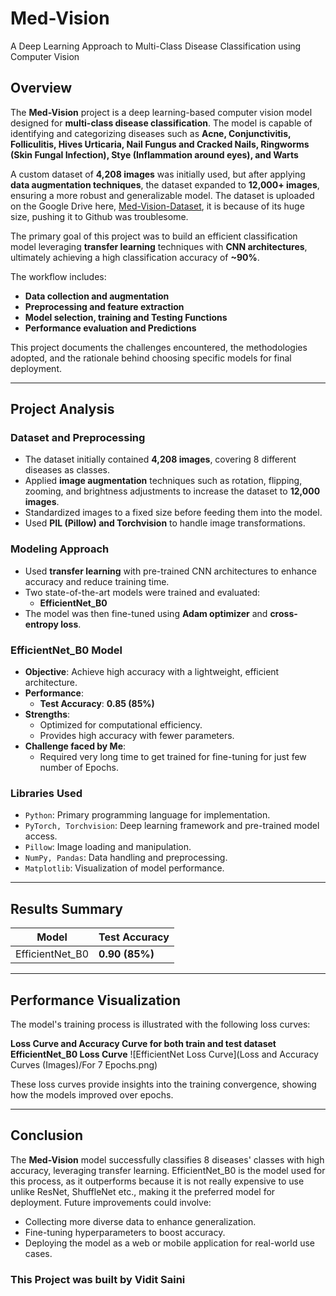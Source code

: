 # Med-Vision
A Deep Learning Approach to Multi-Class Disease Classification using Computer Vision

## **Overview**
The **Med-Vision** project is a deep learning-based computer vision model designed for **multi-class disease classification**. The model is capable of identifying and categorizing diseases such as **Acne, Conjunctivitis, Folliculitis, Hives Urticaria, Nail Fungus and Cracked Nails, Ringworms (Skin Fungal Infection), Stye (Inflammation around eyes), and Warts** 

A custom dataset of **4,208 images** was initially used, but after applying **data augmentation techniques**, the dataset expanded to **12,000+ images**, ensuring a more robust and generalizable model.
The dataset is uploaded on the Google Drive here, [Med-Vision-Dataset](https://drive.google.com/drive/u/1/folders/17tyChnUsX3WztwtLIKStYSOR6t0lsLVT), it is because of its huge size, pushing it to Github was troublesome.

The primary goal of this project was to build an efficient classification model leveraging **transfer learning** techniques with **CNN architectures**, ultimately achieving a high classification accuracy of **~90%**.

The workflow includes:
- **Data collection and augmentation**
- **Preprocessing and feature extraction**
- **Model selection, training and Testing Functions**
- **Performance evaluation and Predictions**

This project documents the challenges encountered, the methodologies adopted, and the rationale behind choosing specific models for final deployment.

---

## **Project Analysis**

### **Dataset and Preprocessing**
- The dataset initially contained **4,208 images**, covering 8 different diseases as classes.
- Applied **image augmentation** techniques such as rotation, flipping, zooming, and brightness adjustments to increase the dataset to **12,000 images**.
- Standardized images to a fixed size before feeding them into the model.
- Used **PIL (Pillow) and Torchvision** to handle image transformations.

### **Modeling Approach**
- Used **transfer learning** with pre-trained CNN architectures to enhance accuracy and reduce training time.
- Two state-of-the-art models were trained and evaluated:
  - **EfficientNet_B0**
- The model was then fine-tuned using **Adam optimizer** and **cross-entropy loss**.

### **EfficientNet_B0 Model**
- **Objective**: Achieve high accuracy with a lightweight, efficient architecture.
- **Performance**:
  - **Test Accuracy**: **0.85 (85%)**
- **Strengths**:
  - Optimized for computational efficiency.
  - Provides high accuracy with fewer parameters.
- **Challenge faced by Me**:
  - Required very long time to get trained for fine-tuning for just few number of Epochs.

### **Libraries Used**
- `Python`: Primary programming language for implementation.
- `PyTorch, Torchvision`: Deep learning framework and pre-trained model access.
- `Pillow`: Image loading and manipulation.
- `NumPy, Pandas`: Data handling and preprocessing.
- `Matplotlib`: Visualization of model performance.

---

## **Results Summary**

| **Model**            | **Test Accuracy** |
|---------------------|-----------------|
| EfficientNet_B0     | **0.90 (85%)**  |

---

## **Performance Visualization**
The model's training process is illustrated with the following loss curves:

**Loss Curve and Accuracy Curve for both train and test dataset**
**EfficientNet_B0 Loss Curve**
   ![EfficientNet Loss Curve](Loss and Accuracy Curves (Images)/For 7 Epochs.png)


These loss curves provide insights into the training convergence, showing how the models improved over epochs.

---

## **Conclusion**
The **Med-Vision** model successfully classifies 8 diseases' classes with high accuracy, leveraging transfer learning. EfficientNet_B0 is the model used for this process, as it outperforms because it is not really expensive to use unlike ResNet, ShuffleNet etc., making it the preferred model for deployment. Future improvements could involve:
- Collecting more diverse data to enhance generalization.
- Fine-tuning hyperparameters to boost accuracy.
- Deploying the model as a web or mobile application for real-world use cases.

### **This Project was built by Vidit Saini**

